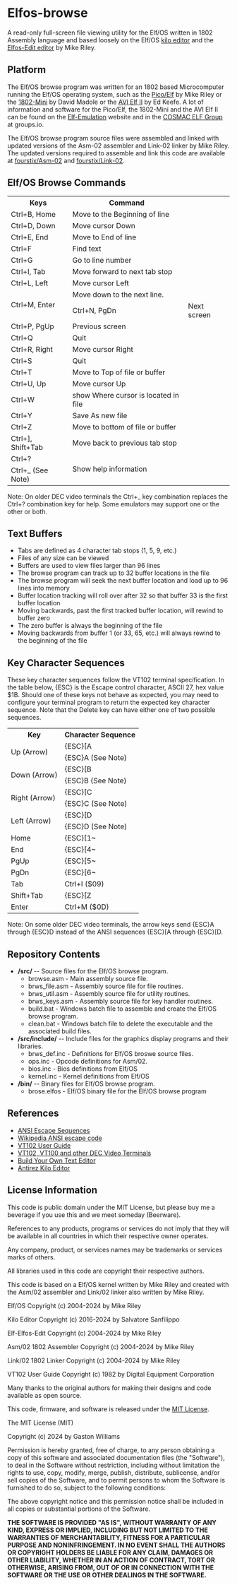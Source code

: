 # Elfos-browse
A read-only full-screen file viewing utility for the Elf/OS written in 1802 Assembly language and based loosely on the Elf/OS [kilo editor](https://github.com/fourstix/Elfos-kilo) and the [Elfos-Edit editor](https://github.com/rileym65/Elf-Elfos-edit) by Mike Riley.

Platform
--------
The Elf/OS browse program was written for an 1802 based Microcomputer running the Elf/OS operating system, such as the [Pico/Elf](http://www.elf-emulation.com/picoelf.html) by Mike Riley or the [1802-Mini](https://github.com/dmadole/1802-Mini) by David Madole or the [AVI Elf II](https://github.com/awasson/AVI-ELF-II) by Ed Keefe. A lot of information and software for the Pico/Elf, the 1802-Mini and the AVI Elf II can be found on the [Elf-Emulation](http://www.elf-emulation.com/) website and in the [COSMAC ELF Group](https://groups.io/g/cosmacelf) at groups.io.

The Elf/OS browse program source files were assembled and linked with updated versions of the Asm-02 assembler and Link-02 linker by Mike Riley. The updated versions required to assemble and link this code are available at [fourstix/Asm-02](https://github.com/fourstix/Asm-02) and [fourstix/Link-02](https://github.com/fourstix/Link-02).


Elf/OS Browse Commands
--------------------
<table>
<tr><th>Keys</th><th>Command</th></tr>
<tr><td>Ctrl+B, Home</td><td>Move to the Beginning of line</td></tr>
<tr><td>Ctrl+D, Down</td><td>Move cursor Down</td></tr>
<tr><td>Ctrl+E, End</td><td>Move to End of line</td></tr>
<tr><td>Ctrl+F</td><td>Find text</td></tr>
<tr><td>Ctrl+G</td><td>Go to line number</td></tr
<tr><td>Ctrl+I, Tab</td><td>Move forward to next tab stop</td></tr>
<tr><td>Ctrl+L, Left</td><td>Move cursor Left</td></tr>
<tr><td rowspan="2">Ctrl+M, Enter</td><td>Move down to the next line.</td></tr>
<tr><td>Ctrl+N, PgDn</td><td>Next screen</td></tr>
<tr><td>Ctrl+P, PgUp</td><td>Previous screen</td></tr>
<tr><td>Ctrl+Q</td><td>Quit</td></tr>
<tr><td>Ctrl+R, Right</td><td>Move cursor Right</td></tr>
<tr><td>Ctrl+S</td><td>Quit</td></tr>
<tr><td>Ctrl+T</td><td>Move to Top of file or buffer</td></tr>
<tr><td>Ctrl+U, Up</td><td>Move cursor Up</td></tr>
<tr><td>Ctrl+W</td><td>show Where cursor is located in file</td></tr>
<tr><td>Ctrl+Y</td><td>Save As new file</td></tr>
<tr><td>Ctrl+Z</td><td>Move to bottom of file or buffer</td></tr>
<tr><td>Ctrl+], Shift+Tab</td><td>Move back to previous tab stop</td></tr>
<tr><td>Ctrl+?</td><td rowspan="2">Show help information</td></tr>
<tr><td>Ctrl+_ (See Note)</td>
</table>

Note:  On older DEC video terminals the Ctrl+_ key combination replaces the Ctrl+? combination key for help.  Some emulators may support one or the other or both.

Text Buffers
-----------
* Tabs are defined as 4 character tab stops (1, 5, 9, etc.)
* Files of any size can be viewed
* Buffers are used to view files larger than 96 lines 
* The browse program can track up to 32 buffer locations in the file
* The browse program will seek the next buffer location and load up to 96 lines into memory
* Buffer location tracking will roll over after 32 so that buffer 33 is the first buffer location
* Moving backwards, past the first tracked buffer location, will rewind to buffer zero 
* The zero buffer is always the beginning of the file
* Moving backwards from buffer 1 (or 33, 65, etc.) will always rewind to the beginning of the file

Key Character Sequences
-----------------------
These key character sequences follow the VT102 terminal specification.  In the table below,
{ESC} is the Escape control character, ASCII 27, hex value $1B.  Should one of these keys not
behave as expected, you may need to configure your terminal program to return the expected
key character sequence. Note that the Delete key can have either one of two possible sequences.

<table>
<tr><th>Key</th><th>Character Sequence</th></tr>
<tr><td rowspan="2">Up (Arrow)</td><td>{ESC}[A</td></tr>
<tr><td>{ESC}A (See Note)</td></tr>
<tr><td rowspan="2">Down (Arrow)</td><td>{ESC}[B</td></tr>
<tr><td>{ESC}B (See Note)</td></tr>
<tr><td rowspan="2">Right (Arrow)</td><td>{ESC}[C</td></tr>
<tr><td>{ESC}C (See Note)</td></tr>
<tr><td rowspan="2">Left (Arrow)</td><td>{ESC}[D</td></tr>
<tr><td>{ESC}D (See Note)</td></tr>
<tr><td>Home</td><td>{ESC}[1~</td></tr>
<tr><td>End</td><td>{ESC}[4~</td></tr>
<tr><td>PgUp</td><td>{ESC}[5~</td></tr>
<tr><td>PgDn</td><td>{ESC}[6~</td></tr>
<tr><td>Tab</td><td>Ctrl+I ($09)</td></tr>
<tr><td>Shift+Tab</td><td>{ESC}[Z</td></tr>
<tr><td>Enter</td><td>Ctrl+M ($0D)</td></tr>
</table>

Note:  On some older DEC video terminals, the arrow keys send {ESC}A through 
{ESC}D instead of the ANSI sequences {ESC}[A through {ESC}[D.

Repository Contents
-------------------
* **/src/**  -- Source files for the Elf/OS browse program.
  * browse.asm - Main assembly source file.
  * brws_file.asm - Assembly source file for file routines.
  * brws_util.asm - Assembly source file for utility routines.
  * brws_keys.asm - Assembly source file for key handler routines.
  * build.bat - Windows batch file to assemble and create the Elf/OS browse program.
  * clean.bat - Windows batch file to delete the executable and the associated build files.   
* **/src/include/**  -- Include files for the graphics display programs and their libraries.  
  * brws_def.inc - Definitions for Elf/OS broswe source files.
  * ops.inc - Opcode definitions for Asm/02.
  * bios.inc - Bios definitions from Elf/OS
  * kernel.inc - Kernel definitions from Elf/OS
* **/bin/**  -- Binary files for Elf/OS browse program.
  * brose.elfos - Elf/OS binary file for the Elf/OS browse program

References
----------
* [ANSI Escape Sequences](https://gist.github.com/fnky/458719343aabd01cfb17a3a4f7296797)
* [Wikipedia ANSI escape code](https://en.wikipedia.org/wiki/ANSI_escape_code)
* [VT102 User Guide](https://vt100.net/docs/vt102-ug/)
* [VT102, VT100 and other DEC Video Terminals](https://vt100.net/)
* [Build Your Own Text Editor](https://viewsourcecode.org/snaptoken/kilo/index.html)
* [Antirez Kilo Editor](http://antirez.com/news/108)

License Information
-------------------
This code is public domain under the MIT License, but please buy me a beverage
if you use this and we meet someday (Beerware).

References to any products, programs or services do not imply
that they will be available in all countries in which their respective owner operates.

Any company, product, or services names may be trademarks or services marks of others.

All libraries used in this code are copyright their respective authors.

This code is based on a Elf/OS kernel written by Mike Riley and created with the Asm/02 assembler and Link/02 linker also written by Mike Riley.

Elf/OS 
Copyright (c) 2004-2024 by Mike Riley

Kilo Editor 
Copyright (c) 2016-2024 by Salvatore Sanfilippo

Elf-Elfos-Edit 
Copyright (c) 2004-2024 by Mike Riley

Asm/02 1802 Assembler 
Copyright (c) 2004-2024 by Mike Riley

Link/02 1802 Linker 
Copyright (c) 2004-2024 by Mike Riley

VT102 User Guide 
Copyright (c) 1982 by Digital Equipment Corporation

Many thanks to the original authors for making their designs and code available as open source.
 
This code, firmware, and software is released under the [MIT License](http://opensource.org/licenses/MIT).

The MIT License (MIT)

Copyright (c) 2024 by Gaston Williams

Permission is hereby granted, free of charge, to any person obtaining a copy
of this software and associated documentation files (the "Software"), to deal
in the Software without restriction, including without limitation the rights
to use, copy, modify, merge, publish, distribute, sublicense, and/or sell
copies of the Software, and to permit persons to whom the Software is
furnished to do so, subject to the following conditions:

The above copyright notice and this permission notice shall be included in all
copies or substantial portions of the Software.

**THE SOFTWARE IS PROVIDED "AS IS", WITHOUT WARRANTY OF ANY KIND, EXPRESS OR IMPLIED, INCLUDING BUT NOT LIMITED TO THE WARRANTIES OF MERCHANTABILITY,
FITNESS FOR A PARTICULAR PURPOSE AND NONINFRINGEMENT. IN NO EVENT SHALL THE
AUTHORS OR COPYRIGHT HOLDERS BE LIABLE FOR ANY CLAIM, DAMAGES OR OTHER
LIABILITY, WHETHER IN AN ACTION OF CONTRACT, TORT OR OTHERWISE, ARISING FROM, OUT OF OR IN CONNECTION WITH THE SOFTWARE OR THE USE OR OTHER DEALINGS IN THE
SOFTWARE.**
